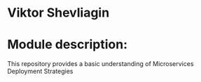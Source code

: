 # Viktor Shevliagin

Module description:
=======================
This repository provides a basic understanding of Microservices Deployment Strategies 

